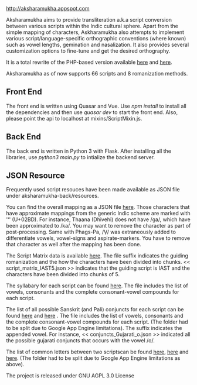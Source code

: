 http://aksharamukha.appspot.com

Aksharamukha aims to provide transliteration a.k.a script conversion between various scripts within the Indic cultural sphere.  Apart from the simple mapping of characters, Askharamukha also attempts to implement various script/language-specific orthographic conventions (where known) such as vowel lengths, gemination and nasalization. It also provides several customization options to fine-tune and get the desired orthography.

It is a total rewrite of the PHP-based version available [here](https://launchpad.net/aksharamukha) and [here](https://github.com/nareshv/aksharamukha).

Aksharamukha as of now supports 66 scripts and 8 romanization methods.

## Front End
The front end is written using Quasar and Vue. Use _npm install_ to install all the dependencies and then use _quasar dev_ to start the front end. Also, please point the api to localhost at mixins/ScriptMixin.js.

## Back End
The back end is written in Python 3 with Flask. After installing all the libraries, use _python3 main.py_ to intialize the backend server.

## JSON Resource
Frequently used script resouces have been made available as JSON file under aksharamukha-back/resources.

You can find the overall mapping as a JSON file [here](https://github.com/virtualvinodh/aksharamukha/tree/master/aksharamukha-back/resources/script_mapping). Those characters that have approximate mappings from the generic Indic scheme are marked with 'ʽ' (U+02BD). For instance, Thaana (Dhivehi) does not have /ga/, which have been approximated to /ka/. You may want to remove the character as part of post-processing. Same with Phags-Pa, /Ṿ/ was extraneously added to differentiate vowels, vowel-signs and aspirate-markers. You have to remove that character as well after the mapping has been done.

The Script Matrix data is available [here](https://github.com/virtualvinodh/aksharamukha/tree/master/aksharamukha-back/resources/script_matrix). The file suffix indicates the guiding romanization and the how the characters have been divided into chunks. << script_matrix_IAST5.json >> indicates that the guiding script is IAST and the characters have been divided into chunks of 5.

The syllabary for each script can be found [here](https://github.com/virtualvinodh/aksharamukha/tree/master/aksharamukha-back/resources/syllabary). The file includes the list of vowels, consonants and the complete consonant-vowel compounds for each script.

The list of all possible Sanskrit (and Pali) conjuncts for each script can be found [here](https://github.com/virtualvinodh/aksharamukha/tree/master/aksharamukha-back/resources/conjuncts1) and [here](https://github.com/virtualvinodh/aksharamukha/tree/master/aksharamukha-back/resources/conjuncts2) . The file includes the list of vowels, consonants and the complete consonant-vowel compounds for each script. (The folder had to be split due to Google App Engine limitations). The suffix indicates the appended vowel. For instance, << conjuncts_Gujarati_o.json >> indicated all the possible gujarati conjuncts that occurs with the vowel /o/.

The list of common letters between two scriptscan be found [here](https://github.com/virtualvinodh/aksharamukha/tree/master/aksharamukha-back/resources/common_letters1), [here](https://github.com/virtualvinodh/aksharamukha/tree/master/aksharamukha-back/resources/common_letters2) and [here](https://github.com/virtualvinodh/aksharamukha/tree/master/aksharamukha-back/resources/common_letters3). (The folder had to be split due to Google App Engine limitations as above).

The project is released under GNU AGPL 3.0 License